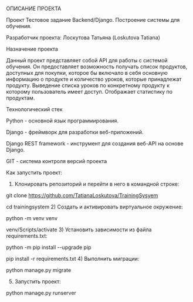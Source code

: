 ОПИСАНИЕ ПРОЕКТА

Проект Тестовое задание Backend/Django. Построение системы для обучения.

Разработчик проекта: Лоскутова Татьяна (Loskutova Tatiana)

Назначение проекта

Данный проект представляет собой API для работы с системой обучения. Он предоставляет возможность получать список продуктов, доступных для покупки, которое бы включало в себя основную информацию о продукте и количество уроков, которые принадлежат продукту. Выведение списка уроков по конкретному продукту к которому пользователь имеет доступ. Отображает статистику по продуктам. 


Технологический стек

Python - основной язык программирования.

Django - фреймворк для разработки веб-приложений.

Django REST framework - инструмент для создания веб-API на основе Django.

GIT - система контроля версий проекта

Как запустить проект:
1) Клонировать репозиторий и перейти в него в командной строке:

git clone https://github.com/TatianaLoskutova/TrainingSysyem

cd trainingsystem
2) Создать и активировать виртуальное окружение:

python -m venv venv

venv/Scripts/activate
3) Установить зависимости из файла requirements.txt:

python -m pip install --upgrade pip

pip install -r requirements.txt
4) Выполнить миграции:

python manage.py migrate

5) Запустить проект:

python manage.py runserver
